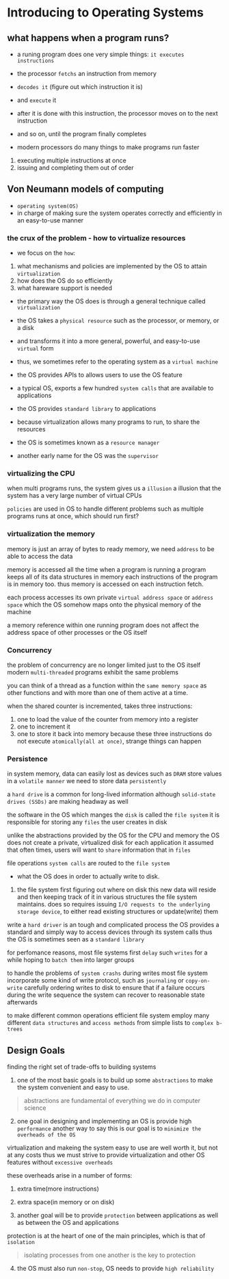 # Introducing to Operating Systems

## what happens when a program runs?

- a runing program does one very simple things: `it executes instructions`
- the processor `fetchs` an instruction from memory
- `decodes it` (figure out which instruction it is)
- and `execute` it
- after it is done with this instruction, the processor moves on to the next instruction
- and so on, until the program finally completes

- modern processors do many things to make programs run faster
1. executing multiple instructions at once
2. issuing and completing them out of order

## Von Neumann models of computing

- `operating system(OS)`
- in charge of making sure the system operates correctly and efficiently in an easy-to-use manner


### the crux of the problem - how to virtualize resources

- we focus on the `how`:
1. what mechanisms and policies are implemented by the OS to attain `virtualization`
2. how does the OS do so efficiently
3. what hareware support is needed

- the primary way the OS does is through a general technique called `virtualization`
- the OS takes a `physical resource` such as the processor, or memory, or a disk
- and transforms it into a more general, powerful, and easy-to-use `virtual` form
- thus, we sometimes refer to the operating system as a `virtual machine`

- the OS provides APIs to allows users to use the OS feature
- a typical OS, exports a few hundred `system calls` that are available to applications
- the OS provides `standard library` to applications

- because virtualization allows many programs to run, to share the resources
- the OS is sometimes known as a `resource manager`

- another early name for the OS was the `supervisor`

### virtualizing the CPU

when multi programs runs, the system gives us a `illusion`
a illusion that the system has a very large number of virtual CPUs

`policies` are used in OS to handle different problems
such as multiple programs runs at once, which should run first?

### virtualization the memory

memory is just an array of bytes
to ready memory, we need `address` to be able to access the data

memory is accessed all the time when a program is running
a program keeps all of its data structures in memory
each instructions of the program is in memory too.
thus memory is accessed on each instruction fetch.

each process accesses its own private `virtual address space` or `address space`
which the OS somehow maps onto the physical memory of the machine

a memory reference within one running program does not affect the address space of other processes or the OS itself

### Concurrency

the problem of concurrency are no longer limited just to the OS itself
modern `multi-threaded` programs exhibit the same problems

you can think of a thread as a function within the `same memory space` as other functions
and with more than one of them active at a time.

when the shared counter is incremented, takes three instructions:
1. one to load the value of the counter from memory into a register
2. one to increment it
3. one to store it back into memory
because these three instructions do not execute `atomically(all at once)`, strange things can happen

### Persistence

in system memory, data can easily lost
as devices such as `DRAM` store values in a `volatile manner`
we need to store data `persistently`

a `hard drive` is a common for long-lived information
although `solid-state drives (SSDs)` are making headway as well

the software in the OS which manges the `disk` is called the `file system`
it is responsible for storing any `files` the user creates in disk

unlike the abstractions provided by the OS for the CPU and memory
the OS does not create a private, virtualized disk for each application
it assumed that often times, users will want to `share` information that in `files`

file operations `system calls` are routed to the `file system`

- what the OS does in order to actually write to disk.

1. the file system first figuring out where on disk this new data will reside
   and then keeping track of it in various structures the file system maintains.
   does so requires issuing `I/O requests to the underlying storage device`,
   to either read existing structures or update(write) them

write a `hard driver` is an tough and complicated process
the OS provides a standard and simply way to access devices through its system calls
thus the OS is sometimes seen as a `standard library`

for perfomance reasons, most file systems first `delay` such `writes` for a while
hoping to `batch them` into larger groups

to handle the problems of `system crashs` during writes
most file system incorporate some kind of write protocol, such as `journaling` or `copy-on-write`
carefully ordering writes to disk to ensure that if a failure occurs during the write sequence
the system can recover to reasonable state afterwards

to make different common operations efficient
file system employ many different `data structures` and `access methods`
from simple lists to `complex b-trees`

## Design Goals

finding the right set of trade-offs to building systems

1. one of the most basic goals is to build up some `abstractions`
   to make the system convenient and easy to use.

> abstractions are fundamental of everything we do in computer science

2. one goal in designing and implementing an OS is provide high `performance`
   another way to say this is our goal is to `minimize the overheads of the OS`

virtualization and makeing the system easy to use are well worth it, but not at any costs
thus we must strive to provide virtualization and other OS features without `excessive overheads`

these overheads arise in a number of forms:
1. extra time(more instructions)
2. extra space(in memory or on disk)

3. another goal will be to provide `protection` between applications
   as well as between the OS and applications

protection is at the heart of one of the main principles, which is that of `isolation`

> isolating processes from one another is the key to protection

4. the OS must also run `non-stop`, OS needs to provide `high reliability`

